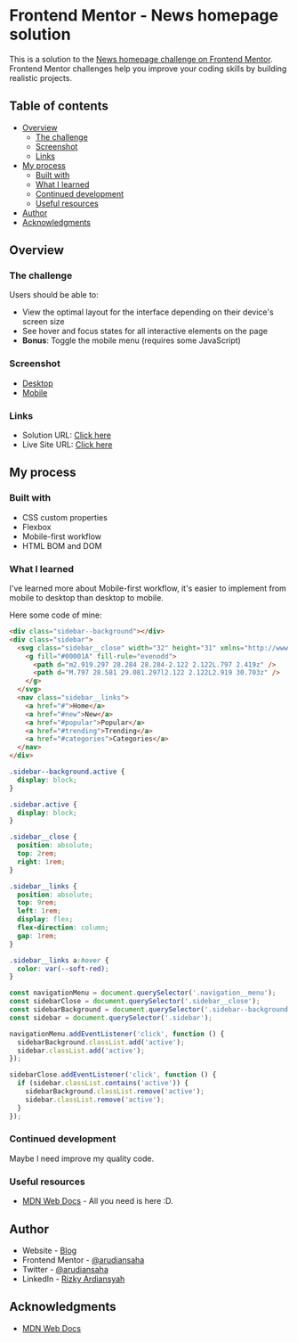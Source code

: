 # Frontend Mentor - News homepage solution

This is a solution to the [News homepage challenge on Frontend Mentor](https://www.frontendmentor.io/challenges/news-homepage-H6SWTa1MFl). Frontend Mentor challenges help you improve your coding skills by building realistic projects. 

## Table of contents

- [Overview](#overview)
  - [The challenge](#the-challenge)
  - [Screenshot](#screenshot)
  - [Links](#links)
- [My process](#my-process)
  - [Built with](#built-with)
  - [What I learned](#what-i-learned)
  - [Continued development](#continued-development)
  - [Useful resources](#useful-resources)
- [Author](#author)
- [Acknowledgments](#acknowledgments)

## Overview

### The challenge

Users should be able to:

- View the optimal layout for the interface depending on their device's screen size
- See hover and focus states for all interactive elements on the page
- **Bonus**: Toggle the mobile menu (requires some JavaScript)

### Screenshot

- [Desktop](./screenshots/desktop_1440-900.png)
- [Mobile](./screenshots/mobile_375-702.png)

### Links

- Solution URL: [Click here](https://github.com/arudiansaha/news-homepage)
- Live Site URL: [Click here](https://arudiansaha.github.io/news-homepage)

## My process

### Built with

- CSS custom properties
- Flexbox
- Mobile-first workflow
- HTML BOM and DOM

### What I learned

I've learned more about Mobile-first workflow, it's easier to implement from mobile to desktop than desktop to mobile.

Here some code of mine:

```html
<div class="sidebar--background"></div>
<div class="sidebar">
  <svg class="sidebar__close" width="32" height="31" xmlns="http://www.w3.org/2000/svg">
    <g fill="#00001A" fill-rule="evenodd">
      <path d="m2.919.297 28.284 28.284-2.122 2.122L.797 2.419z" />
      <path d="M.797 28.581 29.081.297l2.122 2.122L2.919 30.703z" />
    </g>
  </svg>
  <nav class="sidebar__links">
    <a href="#">Home</a>
    <a href="#new">New</a>
    <a href="#popular">Popular</a>
    <a href="#trending">Trending</a>
    <a href="#categories">Categories</a>
  </nav>
</div>
```
```css
.sidebar--background.active {
  display: block;
}

.sidebar.active {
  display: block;
}

.sidebar__close {
  position: absolute;
  top: 2rem;
  right: 1rem;
}

.sidebar__links {
  position: absolute;
  top: 9rem;
  left: 1rem;
  display: flex;
  flex-direction: column;
  gap: 1rem;
}

.sidebar__links a:hover {
  color: var(--soft-red);
}
```
```js
const navigationMenu = document.querySelector('.navigation__menu');
const sidebarClose = document.querySelector('.sidebar__close');
const sidebarBackground = document.querySelector('.sidebar--background');
const sidebar = document.querySelector('.sidebar');

navigationMenu.addEventListener('click', function () {
  sidebarBackground.classList.add('active');
  sidebar.classList.add('active');
});

sidebarClose.addEventListener('click', function () {
  if (sidebar.classList.contains('active')) {
    sidebarBackground.classList.remove('active');
    sidebar.classList.remove('active');
  }
});
```

### Continued development

Maybe I need improve my quality code.

### Useful resources

- [MDN Web Docs](https://developer.mozilla.org/en-US) - All you need is here :D.

## Author

- Website - [Blog](https://blog-arudiansaha.vercel.app)
- Frontend Mentor - [@arudiansaha](https://www.frontendmentor.io/profile/arudiansaha)
- Twitter - [@arudiansaha](https://www.twitter.com/arudiansaha)
- LinkedIn - [Rizky Ardiansyah](https://www.linkedin.com/in/ky-ardiansyah)

## Acknowledgments

- [MDN Web Docs](https://developer.mozilla.org/en-US)